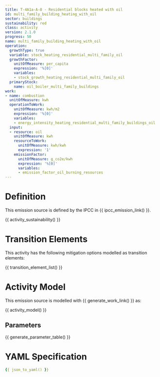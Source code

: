 ```yaml
---
title: T-4A1a-A-8 - Residential blocks heated with oil
id: multi_family_building_heating_with_oil
sector: buildings
sustainability: red
class: activity
version: 2.1.0
progress: 50
name: multi_family_building_heating_with_oil
operation:
  growthType: true
  variable: stock_heating_residential_multi_family_oil
  growthFactor:
    unitOfMeasure: per_capita
    expression: '%[0]'
    variables:
    - stock_growth_heating_residential_multi_family_oil
  primaryStock:
    name: oil_boiler_multi_family_buildings
work:
- name: combustion
  unitOfMeasure: kwh
  operationToWork:
    unitOfMeasure: kwh/m2
    expression: '%[0]'
    variables:
    - energy_intensity_heating_residential_multi_family_buildings_oil
  input:
  - resource: oil
    unitOfMeasure: kwh
    resourceToWork:
      unitOfMeasure: kwh/kwh
      expression: '1'
    emissionFactor:
      unitOfMeasure: g_co2e/kwh
      expression: '%[0]'
      variables:
      - emission_factor_oil_burning_resources
---
```

# Definition
This emission source is defined by the IPCC in {{ ipcc_emission_link() }}.


{{ activity_sustainability() }}

# Transition Elements

This activity has the following mitigation options modelled as transition elements:

{{ transition_element_list() }}

# Activity Model
This emission source is modelled with {{ generate_work_link() }} as:

{{ activity_model() }}

## Parameters

{{ generate_parameter_table() }}

# YAML Specification

```yaml
{{ json_to_yaml() }}
```